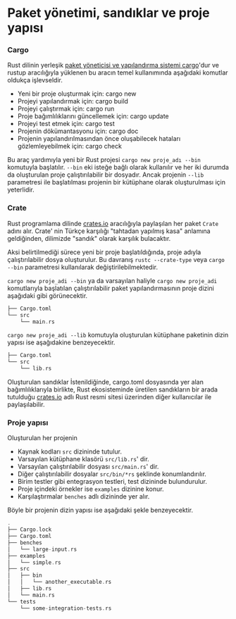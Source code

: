 # Paket yönetimi, sandıklar ve proje yapısı
### Cargo
Rust dilinin yerleşik [paket yöneticisi ve yapılandırma sistemi cargo](https://doc.rust-lang.org/cargo/)'dur ve rustup aracılığıyla yüklenen bu aracın temel kullanımında aşağıdaki komutlar oldukça işlevseldir.

- Yeni bir proje oluşturmak için: cargo new
- Projeyi yapılandırmak için: cargo build
- Projeyi çalıştırmak için: cargo run
- Proje bağımlılıklarını güncellemek için: cargo update
- Projeyi test etmek için: cargo test
- Projenin dökümantasyonu için: cargo doc
- Projenin yapılandırılmasından önce oluşabilecek hataları gözlemleyebilmek için: cargo check

Bu araç yardımıyla yeni bir Rust projesi `cargo new proje_adı --bin` komutuyla başlatılır. `--bin` eki isteğe bağlı olarak kullanılır ve her iki durumda da oluşturulan proje çalıştırılabilir bir dosyadır. Ancak projenin `--lib` parametresi ile başlatılması projenin bir kütüphane olarak oluşturulması için yeterlidir. 

### Crate
Rust programlama dilinde [crates.io](https://crates.io) aracılığıyla paylaşılan her paket `Crate` adını alır. Crate' nin Türkçe karşılığı "tahtadan yapılmış kasa" anlamına geldiğinden, dilimizde "sandık" olarak karşılık bulacaktır.

Aksi belirtilmediği sürece yeni bir proje başlatıldığında, proje adıyla çalıştırılabilir dosya oluşturulur. Bu davranış `rustc --crate-type` veya `cargo --bin` parametresi kullanılarak değiştirilebilmektedir. 

`cargo new proje_adi --bin` ya da varsayılan haliyle `cargo new proje_adi` komutlarıyla başlatılan çalıştırılabilir paket yapılandırmasının proje dizini aşağıdaki gibi görünecektir.

```Rust
├── Cargo.toml
└── src
    └── main.rs
````

`cargo new proje_adi --lib` komutuyla oluşturulan kütüphane paketinin dizin yapısı ise aşağıdakine benzeyecektir.

```Rust
├── Cargo.toml
└── src
    └── lib.rs
````

Oluşturulan sandıklar İstenildiğinde, cargo.toml dosyasında yer alan bağımlılıklarıyla birlikte, Rust ekosisteminde üretilen sandıkların bir arada tutulduğu [crates.io](https://crates.io) adlı Rust resmi sitesi üzerinden diğer kullanıcılar ile paylaşılabilir.

### Proje yapısı
Oluşturulan her projenin

- Kaynak kodları `src` dizininde tutulur.
- Varsayılan kütüphane klasörü `src/lib.rs`' dir.
- Varsayılan çalıştırılabilir dosyası `src/main.rs`' dir.
- Diğer çalıştırılabilir dosyalar `src/bin/*rs` şeklinde konumlandırılır.
- Birim testler gibi entegrasyon testleri, test dizininde bulundurulur. 
- Proje içindeki örnekler ise `examples` dizinine konur.
- Karşılaştırmalar `benches` adlı dizininde yer alır.

Böyle bir projenin dizin yapısı ise aşağıdaki şekle benzeyecektir.

```Rust
.
├── Cargo.lock
├── Cargo.toml
├── benches
│   └── large-input.rs
├── examples
│   └── simple.rs
├── src
│   ├── bin
│   │   └── another_executable.rs
│   ├── lib.rs
│   └── main.rs
└── tests
    └── some-integration-tests.rs
````
